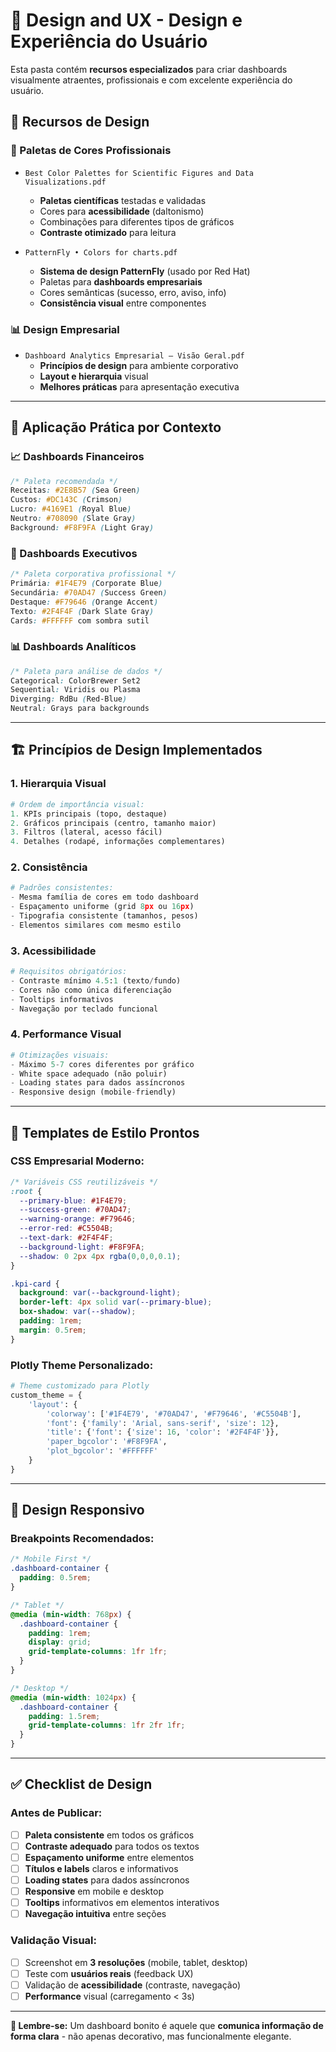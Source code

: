 # 🎨 Design and UX - Design e Experiência do Usuário

Esta pasta contém **recursos especializados** para criar dashboards visualmente atraentes, profissionais e com excelente experiência do usuário.

## 🎨 **Recursos de Design**

### **🌈 Paletas de Cores Profissionais**
- `Best Color Palettes for Scientific Figures and Data Visualizations.pdf`
  - **Paletas científicas** testadas e validadas
  - Cores para **acessibilidade** (daltonismo)
  - Combinações para diferentes tipos de gráficos
  - **Contraste otimizado** para leitura

- `PatternFly • Colors for charts.pdf`
  - **Sistema de design PatternFly** (usado por Red Hat)
  - Paletas para **dashboards empresariais**
  - Cores semânticas (sucesso, erro, aviso, info)
  - **Consistência visual** entre componentes

### **📊 Design Empresarial**
- `Dashboard Analytics Empresarial – Visão Geral.pdf`
  - **Princípios de design** para ambiente corporativo
  - **Layout e hierarquia** visual
  - **Melhores práticas** para apresentação executiva

---

## 🎯 **Aplicação Prática por Contexto**

### **📈 Dashboards Financeiros**
```css
/* Paleta recomendada */
Receitas: #2E8B57 (Sea Green)
Custos: #DC143C (Crimson)
Lucro: #4169E1 (Royal Blue)
Neutro: #708090 (Slate Gray)
Background: #F8F9FA (Light Gray)
```

### **🏢 Dashboards Executivos**
```css
/* Paleta corporativa profissional */
Primária: #1F4E79 (Corporate Blue)
Secundária: #70AD47 (Success Green)
Destaque: #F79646 (Orange Accent)
Texto: #2F4F4F (Dark Slate Gray)
Cards: #FFFFFF com sombra sutil
```

### **📊 Dashboards Analíticos**
```css
/* Paleta para análise de dados */
Categorical: ColorBrewer Set2
Sequential: Viridis ou Plasma
Diverging: RdBu (Red-Blue)
Neutral: Grays para backgrounds
```

---

## 🏗️ **Princípios de Design Implementados**

### **1. Hierarquia Visual**
```python
# Ordem de importância visual:
1. KPIs principais (topo, destaque)
2. Gráficos principais (centro, tamanho maior)
3. Filtros (lateral, acesso fácil)
4. Detalhes (rodapé, informações complementares)
```

### **2. Consistência**
```python
# Padrões consistentes:
- Mesma família de cores em todo dashboard
- Espaçamento uniforme (grid 8px ou 16px)
- Tipografia consistente (tamanhos, pesos)
- Elementos similares com mesmo estilo
```

### **3. Acessibilidade**
```python
# Requisitos obrigatórios:
- Contraste mínimo 4.5:1 (texto/fundo)
- Cores não como única diferenciação
- Tooltips informativos
- Navegação por teclado funcional
```

### **4. Performance Visual**
```python
# Otimizações visuais:
- Máximo 5-7 cores diferentes por gráfico
- White space adequado (não poluir)
- Loading states para dados assíncronos
- Responsive design (mobile-friendly)
```

---

## 🎨 **Templates de Estilo Prontos**

### **CSS Empresarial Moderno:**
```css
/* Variáveis CSS reutilizáveis */
:root {
  --primary-blue: #1F4E79;
  --success-green: #70AD47;
  --warning-orange: #F79646;
  --error-red: #C5504B;
  --text-dark: #2F4F4F;
  --background-light: #F8F9FA;
  --shadow: 0 2px 4px rgba(0,0,0,0.1);
}

.kpi-card {
  background: var(--background-light);
  border-left: 4px solid var(--primary-blue);
  box-shadow: var(--shadow);
  padding: 1rem;
  margin: 0.5rem;
}
```

### **Plotly Theme Personalizado:**
```python
# Theme customizado para Plotly
custom_theme = {
    'layout': {
        'colorway': ['#1F4E79', '#70AD47', '#F79646', '#C5504B'],
        'font': {'family': 'Arial, sans-serif', 'size': 12},
        'title': {'font': {'size': 16, 'color': '#2F4F4F'}},
        'paper_bgcolor': '#F8F9FA',
        'plot_bgcolor': '#FFFFFF'
    }
}
```

---

## 📱 **Design Responsivo**

### **Breakpoints Recomendados:**
```css
/* Mobile First */
.dashboard-container {
  padding: 0.5rem;
}

/* Tablet */
@media (min-width: 768px) {
  .dashboard-container {
    padding: 1rem;
    display: grid;
    grid-template-columns: 1fr 1fr;
  }
}

/* Desktop */
@media (min-width: 1024px) {
  .dashboard-container {
    padding: 1.5rem;
    grid-template-columns: 1fr 2fr 1fr;
  }
}
```

---

## ✅ **Checklist de Design**

### **Antes de Publicar:**
- [ ] **Paleta consistente** em todos os gráficos
- [ ] **Contraste adequado** para todos os textos
- [ ] **Espaçamento uniforme** entre elementos
- [ ] **Títulos e labels** claros e informativos
- [ ] **Loading states** para dados assíncronos
- [ ] **Responsive** em mobile e desktop
- [ ] **Tooltips** informativos em elementos interativos
- [ ] **Navegação intuitiva** entre seções

### **Validação Visual:**
- [ ] Screenshot em **3 resoluções** (mobile, tablet, desktop)
- [ ] Teste com **usuários reais** (feedback UX)
- [ ] Validação de **acessibilidade** (contraste, navegação)
- [ ] **Performance** visual (carregamento < 3s)

---

**🎯 Lembre-se:** Um dashboard bonito é aquele que **comunica informação de forma clara** - não apenas decorativo, mas funcionalmente elegante.
